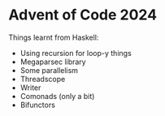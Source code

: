 # Advent of Code 2024

Things learnt from Haskell:

- Using recursion for loop-y things
- Megaparsec library
- Some parallelism
- Threadscope
- Writer
- Comonads (only a bit)
- Bifunctors
